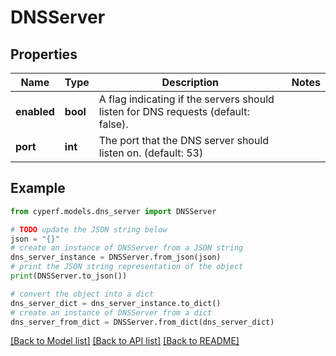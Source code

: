 # DNSServer


## Properties

Name | Type | Description | Notes
------------ | ------------- | ------------- | -------------
**enabled** | **bool** | A flag indicating if the servers should listen for DNS requests (default: false). | 
**port** | **int** | The port that the DNS server should listen on. (default: 53) | 

## Example

```python
from cyperf.models.dns_server import DNSServer

# TODO update the JSON string below
json = "{}"
# create an instance of DNSServer from a JSON string
dns_server_instance = DNSServer.from_json(json)
# print the JSON string representation of the object
print(DNSServer.to_json())

# convert the object into a dict
dns_server_dict = dns_server_instance.to_dict()
# create an instance of DNSServer from a dict
dns_server_from_dict = DNSServer.from_dict(dns_server_dict)
```
[[Back to Model list]](../README.md#documentation-for-models) [[Back to API list]](../README.md#documentation-for-api-endpoints) [[Back to README]](../README.md)


